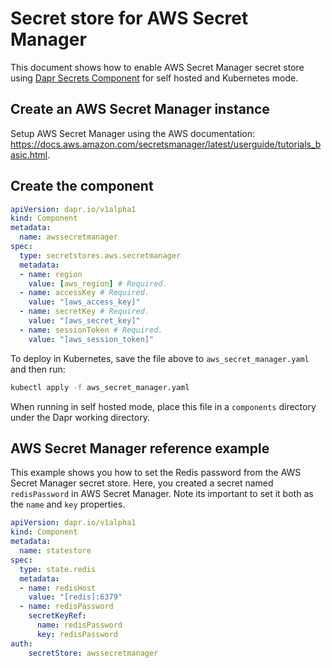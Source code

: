 # Secret store for AWS Secret Manager

This document shows how to enable AWS Secret Manager secret store using [Dapr Secrets Component](../../concepts/secrets/README.md) for self hosted and Kubernetes mode.

## Create an AWS Secret Manager instance

Setup AWS Secret Manager using the AWS documentation: https://docs.aws.amazon.com/secretsmanager/latest/userguide/tutorials_basic.html.

## Create the component

```yaml
apiVersion: dapr.io/v1alpha1
kind: Component
metadata:
  name: awssecretmanager
spec:
  type: secretstores.aws.secretmanager
  metadata:
  - name: region
    value: [aws_region] # Required.
  - name: accessKey # Required.
    value: "[aws_access_key]"
  - name: secretKey # Required.
    value: "[aws_secret_key]"
  - name: sessionToken # Required.
    value: "[aws_session_token]"
```

To deploy in Kubernetes, save the file above to `aws_secret_manager.yaml` and then run:

```bash
kubectl apply -f aws_secret_manager.yaml
```

When running in self hosted mode, place this file in a `components` directory under the Dapr working directory.

## AWS Secret Manager reference example

This example shows you how to set the Redis password from the AWS Secret Manager secret store.
Here, you created a secret named `redisPassword` in AWS Secret Manager. Note its important to set it both as the `name` and `key` properties.

```yaml
apiVersion: dapr.io/v1alpha1
kind: Component
metadata:
  name: statestore
spec:
  type: state.redis
  metadata:
  - name: redisHost
    value: "[redis]:6379"
  - name: redisPassword
    secretKeyRef:
      name: redisPassword
      key: redisPassword
auth:
    secretStore: awssecretmanager
```
